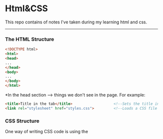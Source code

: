 <h1>Html&CSS</h1>
This repo contains of notes I've taken during my learning html and css.
<hr>
<h3>The HTML Structure</h3>

```html
<!DOCTYPE html>
<html>
<head>
...
</head>
<body>
...
</body>
</html>
```
*In the head section --> things we don't see in the page. For example:
```html
<title>Title in the tab</title>                   <!--Sets the title in the tabs-->
<link rel="stylesheet" href="styles.css">         <!--Loads a CSS file to the page-->
```
<h3>CSS Structure</h3>
One way of writing CSS code is using the <style> HTML element.
<hr>
*Attributes modify how an HTML element behaves.


Creating links:  
```html
<a href="https://youtube.com" target="_blank">Link to YouTube</a>
```
*target="_blank" causes the link to be opened in a new tab.

Class attribute(lets us target specific elements with CSS):
```html
<button class="subscribe-button">SUBSCRIBE</button>
```
```css
.subscribe-button {
...
}
```
*Multiple elements can have the same class

*An element can have multiple classes, separated by space:
```html
<button class="youtube-button subscribe-button">SUBSCRIBE</button>
```

Buttons creating and styling:
```html
<button>Hello</button>     <!--Creates a button with the text "Hello" inside.-->
```
```css
<style>
button {
background-color: red;                               /*Sets the background color. Common values:
                                                                                ● Color name: red, white, black
                                                                                ● rgb value: rgb(0, 150, 255);
                                                                                ● Hex value: #0096FF*/

color: white;                                        /*Sets the text color. Takes the same values: color name, rgb, hex.*/
                                  
height: 36px;                                        /*Sets the height. Common values: ● Pixel value: 36px
                                                                                     ● Percentage: 50%*/

width: 105px;                                        /*Sets the width. Takes the same values as height.*/

border: none;                                        /*Removes the border.*/

border-radius: 2px;                                  /*Creates rounded corners.*/

cursor: pointer;                                     /*Changes the mouse/cursor when hovering over the element.*/

border-color: red;                                   /*Sets the border color.*/

border-style: solid;                                 /*Sets the border style. Common values: ● solid ● dotted ● dashed*/

border-width: 1px;                                   /*Sets the border width.*/
}

</style>
```
CSS Pseudo-Classes:
```css
.subscribe-button:hover {                       /*These styles only apply when hovering over an element with class="subscribe-button"*/
...
}
.subscribe-button:active {                      /*These styles only apply when clicking on an element with class="subscribe-button"*/
...
}
```
Intermediate CSS Properties:
```css
.subscribe-button {
opacity: 0.5;                                    /*Sets how see-through an element is: 0.5 = 50% see-through.*/
opacity: 0;                                      /*0 = complete see-through (invisible).*/
opacity: 1;                                      /*1 = not see-through (this is the default value).*/


transition: <property> <duration>;               /*Transition smoothly when changing styles (often used when hovering).*/

transition: background-color 1s;                 /*Transition background color over 1 second.*/
transition: color 0.15s;                         /*Transition text color over 0.15 seconds.*/

transition: <property1> <duration1>,             /*Transition multiple properties by separating them with a comma.*/
<property2> <duration2>,                          
...;

transition: background-color 0.15s,              /*Transition both background color and text color over 0.15 seconds.*/
color 0.15s;
                                
box-shadow: <h-position> <v-position> <blur> <color>;
box-shadow: 3px 4px 5px black;                   /*Creates a shadow that's 3px to the right of
                                                  the element, 4px to the bottom, with 5px of
                                                  blur, and color of black.*/

box-shadow: 3px 4px 0 rgba(0, 0, 0, 0.15);       /*Creates a shadow that's 3px to the right,
                                                  4px to the bottom, with no blur,
                                                  and a very faint black color.*/
}
```
<h3>CSS Box Model</h3>

1. Margin = space on the outside 

2. Padding = space on the inside 

3. Border

```css
.join-button {

margin-right: 10px;                             /*Add 10px of space on the outside of the element.*/
margin-left: 10px;
margin-top: 10px;
margin-bottom: 10px;                            /*Normal margin pushes things away from an element.*/
margin-right: -20px;                            /*Negative margin pulls things towards an element like this*/

margin: 10px;                                   /*Shorthand for adding 10px of margin on all sides.*/
margin: 10px 20px;                              /*Add 10px of margin top & bottom and 20px left & right*/
margin: <top> <left & right> <bottom>;
margin: <top> <right> <bottom> <left>;

padding-right: 10px;                            /*Add 10px of space on the inside of the element.*/
padding-left: 10px;
padding-top: 10px;
padding-bottom: 10px;
padding-right: -20px;                           /*Negative padding has no effect.*/

padding: 10px;                                  /*Shorthand for adding 10px of padding on all sides.*/
padding: 10px 20px;                             /*Add 10px of padding top & bottom and 20px left & right*/
padding: <top> <left & right> <bottom>;
padding: <top> <right> <bottom> <left>;

border-width: 1px;                              /*Sets the border width.*/
border-style: solid;                            /*Sets the border style (to a solid color).*/
border-color: red;                              /*Sets the border color.*/
border: <width> <style> <color>;                /*Shorthand for the 3 properties above.*/
border: 1px solid red;
}
```
Text(paragraph) creating and styling:
```html
<p>paragraph of text</p>   <!--Creates a paragraph of text.-->
```
```css
.title {
font-family: Arial;                              /*Change the font.*/
font-family: Roboto, Verdana, Arial;             /*A font-stack: if Roboto is not available, it will
                                                  fall back to Verdana. If Verdana is not
                                                  available it will fall back to Arial.*/
font-size: 30px;                                 /*Change text size.*/
font-weight: bold;                               /*Change text thickness.*/
font-weight: 700;                                /*Another way to specify font-weight. We can use: 100, 200,
                                                  300, ..., 900. bold = 700, regular = 400, semibold = 500*/

font-style: italic;
text-align: center;                              /*Other values we can use: left, right, justified*/
line-height: 24px;                               /*Adjust space between lines of text.*/
text-decoration: underline;                      /*Underlines the text.*/
text-decoration: none;                           /*Removes underline.*/
}
```
Text Elements (also called Inline Elements):

Text elements (strong, u, span, a) appear within a line of text. (Useful if we want to style only a part of the text.)
```html
<p>This is a <strong>text element</strong></p>
```
*We can style text elements using a class: (using span)
```html
<p>This is a <span class="shop-link">text element</span></p>
```
```css
.shop-link {
text-decoration: underline;
}
```
*Paragraph element by default have margin-top and margin-bottom. A common practice is to:
1. Reset the default margins.
```css
p {
margin-top: 0;
margin-bottom: 0;
}
```
2. Then apply more precise margins.
```css
.title {
margin-bottom: 16px;
}
```

Image creating and styling:
```html
<img src="image.png">   <!--Loads an image "image.png" beside the HTML file.-->
```
```css
.image {
width: 300px;                             /*Resizes the image to a width of 300px. Height will also
                                           resize to keep the image's dimensions.*/
height: 300px;                            /*If both width and height are set, the image may stretch.*/

object-fit: cover;                        /*Enlarges the image to cover the entire width * height area
                                           without stretching or distorting.*/
object-fit: contain;                      /*Shrinks the image so that it's contained in the width * height area.*/

object-position: left;                    /*Determines where the image is positioned in the width *height area.*/
object-position: right;
object-position: top;
object-position: bottom;
}
```

Inputs:
```html
<input type="text" placeholder="Search">       <!--Creates a text box and adds a placeholder (a label) to the text box.-->
<input type="checkbox">                        <!--Creates a checkbox.-->
```
```css
.search-bar {
font-size: 30px;                               /*Changes the font-size when typing into the text box.*/
}
.search-bar::placeholder { 
font-size: 30px;                               /*Changes the font-size of the placeholder.*/
}
```

CSS Display Property:
```css
.element {
display: block;                               /*Element will take up the entire line in its container.*/
display: inline-block;                        /*Element will only take up as much space as needed.*/
vertical-align: middle;                       /*Determines vertical alignment of inline-block elements.*/
display: inline;                              /*Element will appear within a line of text (a text element).*/
}
```

'div' element:
*'div' is a container. We generally put other elements (including other divs) inside. 'div's allow us to group elements together and create
more complex layouts.
```html
<div class="container">
  <p>Name</p>
  <input type="text">
</div>
<div class="container">
  <p>Quantity</p>
  <div>
    <button>1</button>
    <button>2</button>
  </div>
  <button>Submit</button>
</div>
```
```css
.container {
display: inline-block;
width: 200px;
}
```
Nested Layouts Technique:
There are 2 types of layouts:
1. Vertical Layout(=)
2. Horizontal Layout(||)

To Create the Vertical Layouts -->  

● Use 'div's with display: block (most common)                 

● Use flexbox with flex-direction: column                     

● Use CSS grid with 1 column

To Create the Horizontal Layouts --> 

● Use 'div's with display: inline-block (not recommended)     

● Use flexbox with flex-direction: row                        

● Use CSS grid with multiple columns

Inline CSS Styles:
Another way of writing css, using the style="..." attribute:
```html
<div style="
background-color: red;
color: white;
">
...
</div>
```
CSS Grid:
```css
.grid {
display: grid;                                 /*Turns an element into a grid container.*/
grid-template-columns: 100px 100px;            /*Sets how many columns are in the grid and how wide the columns are.*/
column-gap: 20px;                              /*Sets space between the columns.*/
row-gap: 40px;                                 /*Sets space between the rows.*/
}

.grid {
display: grid;
grid-template-columns: 100px 1fr;              /*1fr = the column will take up the remaining
                                                amount of space in the grid container.*/

grid-template-columns: 1fr 1fr;                /*The columns will take up an equal amount of the
                                                remaining space (since they're both 1fr).*/

grid-template-columns: 1fr 2fr;                /*The number in front of fr = relatively how much space the column gets.
                                                Here, the 2nd column gets twice the amount of space as the 1st.*/

justify-content: center;                       /*Aligns the columns horizontally in the center.*/
justify-content: space-between;                /*Spread out the columns evenly horizontally.*/

align-items: center;                           /*Aligns the columns vertically in the center.*/
}
```

Flexbox:
```css
.flexbox {
display: flex;                               /*Turns an element into a flexbox container.*/
flex-direction: row;                         /*Lays out elements horizontally inside the flexbox. Usually we don't need to
                                              specify flex-direction: row; because it is the default value.*/

justify-content: center;                     /*Centers the elements in the flexbox horizontally.*/
justify-content: space-between;              /*Spreads out the elements in the flexbox evenly across the horizontal space.*/

align-items: center;                         /*Centers the elements in the flexbox vertically.*/
align-items: space-between;                  /*Spreads out elements evenly in the vertical space.*/
} 
 
.element-inside-flexbox { 
width: 100px;                                /*Sets the width of the flexbox element to 100px.*/
flex: 1;                                     /*Take up the remaining amount of space. The value 1 determines relatively how much space.*/
flex-shrink: 0;                              /* *Don't shrink the element when resizing. Allow the element to shrink down when resizing.*/
width: 0;
}
```

```html
<div style="                                      
display: flex;                                     
flex-direction: row;                               
">
<!--Creates a flexbox where elements are placed horizontally (flex-direction: row; is the default so it's not mandatory to have that in the CSS)-->

<p style="width: 100px;">Flexbox element 1</p>      <!--This element has a width of 100px.-->

<p style="flex: 1;">Flexbox element 2</p>           <!--This element takes up 1/3 of the remaining space.-->

<p style="flex: 2;">Flexbox element 2</p>           <!--This element takes up 2/3 of the remaining space.-->
</div>
```
```css
.flexbox {
display: flex;                                   /*Lays out elements vertically inside the flexbox. */
flex-direction: column;                          /*Also, justify-content and align-items are reversed.*/
 
justify-content: center;                         /*Centers elements vertically inside the flexbox.*/
justify-content: space-between;                  /*Spreads out elements evenly in the vertical space.*/

align-items: center;                             /*Centers elements horizontally.*/
align-items: space-between;                      /*Spreads out elements evenly horizontally.*/
}   
```


CSS Position:

● Create elements that stick to the page while scrolling.

● Create elements that appear on top of other elements.

Position fixed:

```css
.element {
position: static;         /*This is the default value that every element starts with.*/
}
```

```css
.fixed {
position: fixed;                    /*Positions the element in the browser window (sticks to the page while scrolling).*/

top: 0;                             /*Places the element 0px from the top of the browser window.*/
bottom: 10px;                       /*10px from the bottom of the browser window.*/
left: 50px;                         /*50px from the left of the browser window.*/
right: 100px;                       /*100px from the right of the browser window.*/

top: -5px;                          /*Using negative pixels places the element beyond the top edge.*/

width: 100px;                       /*Sets the element's width to 100px.*/
height: 100px;                      /*Sets the element's height to 100px.*/
}

```
*If you set opposite directions (top/bottom or left/right), the element will stretch.

* When using width/height the element will not resize with
the page.
* When using top/bottom/left/right the element will resize
with the page.

Position Absolute:
```css
.absolute {
position: absolute;                           /*Positions the element on the page (it will scroll with the page and
                                                will not stick when scrolling).*/
top: 0;                                       /*Places the element 0px from the top of the page.*/
bottom: 10px;                                 /*10px from the bottom of the page.*/
left: 50px;                                   /*50px from the left of the page.*/
right: 100px;                                 /*100px from the right of the page.*/
width: 100px;                                 /*Sets the element's width to 100px.*/
height: 100px;                                /*Sets the element's height to 100px.*/
}
```
Position Absolute Inside Position Fixed:

● When a position: absolute element is inside a position: fixed element, it will be
positioned relative to the fixed element.

● This rule also applies to any position value that is not position: static.

● This lets us place elements in the corners of other elements. For example, a "Close"
button in the top-right corner

```html
<div style="
position: fixed;
width: 100px;
">
<button style="
position: absolute;                      <!--The position: absolute element will be placed in the
                                          top-right of the position: fixed element.-->
top: 0;
right: 0;
">
X
</button>
</div>
```
